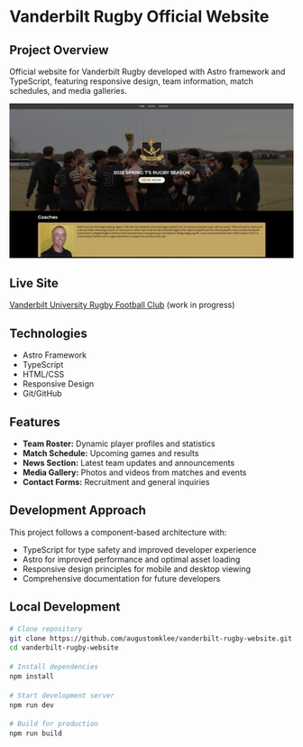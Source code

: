 # Vanderbilt Rugby Official Website

## Project Overview

Official website for Vanderbilt Rugby developed with Astro framework and TypeScript,
featuring responsive design, team information, match schedules, and media galleries.

![Website Screenshot](public/example.png)

## Live Site
[Vanderbilt University Rugby Football Club](https://vurfc.netlify.app/) (work in progress)

## Technologies

- Astro Framework
- TypeScript
- HTML/CSS
- Responsive Design
- Git/GitHub

## Features

- **Team Roster:** Dynamic player profiles and statistics
- **Match Schedule:** Upcoming games and results
- **News Section:** Latest team updates and announcements
- **Media Gallery:** Photos and videos from matches and events
- **Contact Forms:** Recruitment and general inquiries

## Development Approach

This project follows a component-based architecture with:

- TypeScript for type safety and improved developer experience
- Astro for improved performance and optimal asset loading
- Responsive design principles for mobile and desktop viewing
- Comprehensive documentation for future developers

## Local Development

```bash
# Clone repository
git clone https://github.com/augustomklee/vanderbilt-rugby-website.git
cd vanderbilt-rugby-website

# Install dependencies
npm install

# Start development server
npm run dev

# Build for production
npm run build
```
